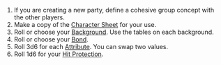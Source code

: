 
1. If you are creating a new party, define a cohesive group concept with the other players.
2. Make a copy of the [Character Sheet](https://raw.githubusercontent.com/terra-campaigns/degenesis.test/refs/heads/main/systems/template_pc.md) for your use.
3. Roll or choose your [Background](#backgrounds). Use the tables on each background.
4. Roll or choose your [Bond](#bonds).
5. Roll 3d6 for each [Attribute](#attributes). You can swap two values.
6. Roll 1d6 for your [Hit Protection](#hit-protection).
